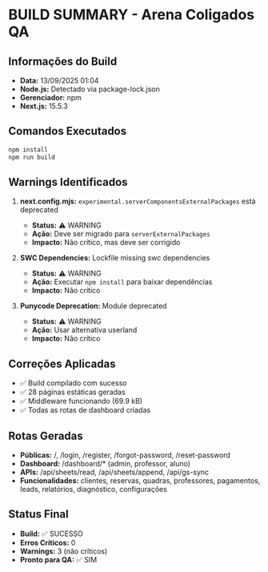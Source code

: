 # BUILD SUMMARY - Arena Coligados QA

## Informações do Build
- **Data:** 13/09/2025 01:04
- **Node.js:** Detectado via package-lock.json
- **Gerenciador:** npm
- **Next.js:** 15.5.3

## Comandos Executados
```bash
npm install
npm run build
```

## Warnings Identificados
1. **next.config.mjs:** `experimental.serverComponentsExternalPackages` está deprecated
   - **Status:** ⚠️ WARNING
   - **Ação:** Deve ser migrado para `serverExternalPackages`
   - **Impacto:** Não crítico, mas deve ser corrigido

2. **SWC Dependencies:** Lockfile missing swc dependencies
   - **Status:** ⚠️ WARNING  
   - **Ação:** Executar `npm install` para baixar dependências
   - **Impacto:** Não crítico

3. **Punycode Deprecation:** Module deprecated
   - **Status:** ⚠️ WARNING
   - **Ação:** Usar alternativa userland
   - **Impacto:** Não crítico

## Correções Aplicadas
- ✅ Build compilado com sucesso
- ✅ 28 páginas estáticas geradas
- ✅ Middleware funcionando (69.9 kB)
- ✅ Todas as rotas de dashboard criadas

## Rotas Geradas
- **Públicas:** /, /login, /register, /forgot-password, /reset-password
- **Dashboard:** /dashboard/* (admin, professor, aluno)
- **APIs:** /api/sheets/read, /api/sheets/append, /api/gs-sync
- **Funcionalidades:** clientes, reservas, quadras, professores, pagamentos, leads, relatórios, diagnóstico, configurações

## Status Final
- **Build:** ✅ SUCESSO
- **Erros Críticos:** 0
- **Warnings:** 3 (não críticos)
- **Pronto para QA:** ✅ SIM

